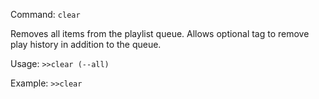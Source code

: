 Command: `clear`

Removes all items from the playlist queue. Allows optional tag to remove play history in addition to the queue.

Usage:
```>>clear (--all)```

Example:
`>>clear`